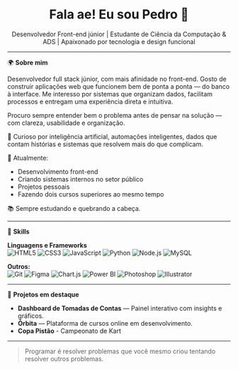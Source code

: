 <h1 align="center">Fala ae! Eu sou Pedro 👋</h1>
<p align="center">Desenvolvedor Front-end júnior | Estudante de Ciência da Computação & ADS | Apaixonado por tecnologia e design funcional</p>

---

🌍 **Sobre mim**

Desenvolvedor full stack júnior, com mais afinidade no front-end. Gosto de construir aplicações web que funcionem bem de ponta a ponta — do banco à interface. Me interesso por sistemas que organizam dados, facilitam processos e entregam uma experiência direta e intuitiva.

Procuro sempre entender bem o problema antes de pensar na solução — com clareza, usabilidade e organização.


🧠 Curioso por inteligência artificial, automações inteligentes, dados que contam histórias e sistemas que resolvem mais do que complicam.

💼 Atualmente:
- Desenvolvimento front-end
- Criando sistemas internos no setor público
- Projetos pessoais
- Fazendo dois cursos superiores ao mesmo tempo

📚 Sempre estudando e quebrando a cabeça.

---

🚀 **Skills**

**Linguagens e Frameworks**  
![HTML5](https://img.shields.io/badge/-HTML5-E34F26?style=flat-square&logo=html5&logoColor=white)
![CSS3](https://img.shields.io/badge/-CSS3-1572B6?style=flat-square&logo=css3)
![JavaScript](https://img.shields.io/badge/-JavaScript-F7DF1E?style=flat-square&logo=javascript&logoColor=black)
![Python](https://img.shields.io/badge/-Python-3776AB?style=flat-square&logo=python&logoColor=white)
![Node.js](https://img.shields.io/badge/-Node.js-339933?style=flat-square&logo=node.js&logoColor=white)
![MySQL](https://img.shields.io/badge/-MySQL-4479A1?style=flat-square&logo=mysql)

**Outros:**  
![Git](https://img.shields.io/badge/-Git-F05032?style=flat-square&logo=git&logoColor=white)
![Figma](https://img.shields.io/badge/-Figma-F24E1E?style=flat-square&logo=figma&logoColor=white)
![Chart.js](https://img.shields.io/badge/-Chart.js-FF6384?style=flat-square&logo=chartdotjs&logoColor=white)
![Power BI](https://img.shields.io/badge/-Power%20BI-F2C811?style=flat-square&logo=powerbi&logoColor=black)
![Photoshop](https://img.shields.io/badge/-Photoshop-31A8FF?style=flat-square&logo=adobe-photoshop&logoColor=white)
![Illustrator](https://img.shields.io/badge/-Illustrator-FF9A00?style=flat-square&logo=adobe-illustrator&logoColor=white)


---

🧩 **Projetos em destaque**

- **Dashboard de Tomadas de Contas** — Painel interativo com insights e gráficos.  
- **Órbita** — Plataforma de cursos online em desenvolvimento.
- **Copa Pistão** - Campeonato de Kart

---

> Programar é resolver problemas que você mesmo criou tentando resolver outros problemas.

